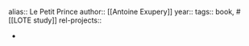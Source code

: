 alias:: Le Petit Prince
author:: [[Antoine Exupery]]
year::
tags:: book, #[[LOTE study]]
rel-projects::


-
